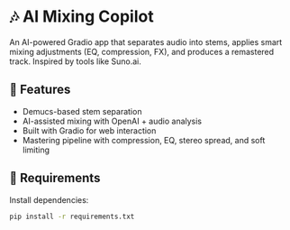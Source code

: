# 🎶 AI Mixing Copilot

An AI-powered Gradio app that separates audio into stems, applies smart mixing adjustments (EQ, compression, FX), and produces a remastered track. Inspired by tools like Suno.ai.

## 🚀 Features

- Demucs-based stem separation
- AI-assisted mixing with OpenAI + audio analysis
- Built with Gradio for web interaction
- Mastering pipeline with compression, EQ, stereo spread, and soft limiting

## 🧠 Requirements

Install dependencies:

```bash
pip install -r requirements.txt
